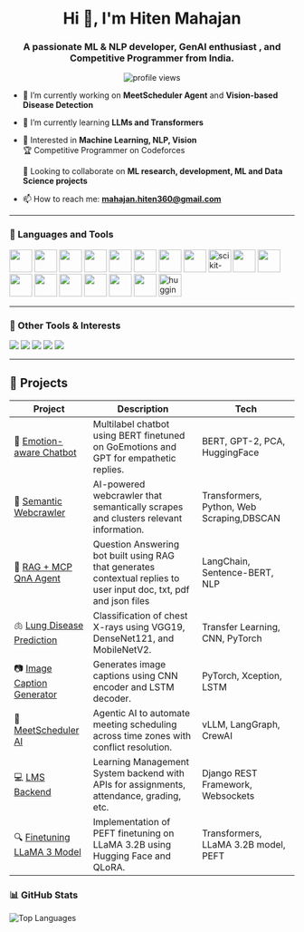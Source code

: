 <h1 align="center">Hi 👋, I'm Hiten Mahajan</h1>
<h3 align="center">A passionate ML & NLP developer, GenAI enthusiast , and Competitive Programmer from India.</h3>

<p align="center">
  <img src="https://komarev.com/ghpvc/?username=hiten016&label=Profile%20views&color=0e75b6&style=flat" alt="profile views" />
</p>

- 🔭 I’m currently working on **MeetScheduler Agent** and **Vision-based Disease Detection**

- 🌱 I’m currently learning **LLMs and Transformers**

- 💬 Interested in **Machine Learning, NLP, Vision**  
  🏆 Competitive Programmer on Codeforces <br>
  
  🤝 Looking to collaborate on **ML research, development, ML and Data Science projects**

- 📫 How to reach me: **mahajan.hiten360@gmail.com**

---

### 🚀 Languages and Tools

<p align="left">
  <!-- Programming Languages -->
  <img src="https://cdn.jsdelivr.net/gh/devicons/devicon/icons/python/python-original.svg" width="40" height="40"/>
  <img src="https://cdn.jsdelivr.net/gh/devicons/devicon/icons/c/c-original.svg" width="40" height="40"/>
  <img src="https://cdn.jsdelivr.net/gh/devicons/devicon/icons/cplusplus/cplusplus-original.svg" width="40" height="40"/>
  <img src="https://cdn.jsdelivr.net/gh/devicons/devicon/icons/matlab/matlab-original.svg" width="40" height="40"/>

  <!-- Libraries & Frameworks -->
  <img src="https://cdn.jsdelivr.net/gh/devicons/devicon/icons/numpy/numpy-original.svg" width="40" height="40"/>
  <img src="https://cdn.jsdelivr.net/gh/devicons/devicon/icons/pandas/pandas-original.svg" width="40" height="40"/>
  <img src="https://cdn.jsdelivr.net/gh/devicons/devicon/icons/pytorch/pytorch-original.svg" width="40" height="40"/>
  <img src="https://cdn.jsdelivr.net/gh/devicons/devicon/icons/keras/keras-original.svg" width="40" height="40"/>
  <img src="https://upload.wikimedia.org/wikipedia/commons/0/05/Scikit_learn_logo_small.svg" width="40" height="40" alt="scikit-learn"/>
  <img src="https://cdn.jsdelivr.net/gh/devicons/devicon/icons/opencv/opencv-original.svg" width="40" height="40"/>

  <!-- Web Development -->
  <img src="https://cdn.jsdelivr.net/gh/devicons/devicon/icons/react/react-original.svg" width="40" height="40"/>
  <img src="https://cdn.jsdelivr.net/gh/devicons/devicon/icons/fastapi/fastapi-original.svg" width="40" height="40"/>
  <img src="https://cdn.jsdelivr.net/gh/devicons/devicon/icons/django/django-plain.svg" width="40" height="40"/>

  <!-- Tools & Platforms -->
  <img src="https://cdn.jsdelivr.net/gh/devicons/devicon/icons/linux/linux-original.svg" width="40" height="40"/>
  <img src="https://cdn.jsdelivr.net/gh/devicons/devicon/icons/git/git-original.svg" width="40" height="40"/>
  <img src="https://cdn.jsdelivr.net/gh/devicons/devicon/icons/github/github-original.svg" width="40" height="40"/>
  <img src="https://cdn.jsdelivr.net/gh/devicons/devicon/icons/figma/figma-original.svg" width="40" height="40"/>
  <img src="https://huggingface.co/front/assets/huggingface_logo-noborder.svg" width="40" height="40" alt="huggingface"/>
</p>

---

### 🧩 Other Tools & Interests

<p>
  <img src="https://img.shields.io/badge/LangChain-0052CC?style=flat&logo=databricks&logoColor=white" />
  <img src="https://img.shields.io/badge/Ollama-000000?style=flat&logo=OpenAI&logoColor=white" />
  <img src="https://img.shields.io/badge/vLLM-0A66C2?style=flat&logo=python&logoColor=white" />
  <img src="https://img.shields.io/badge/BeautifulSoup-4B8BBE?style=flat&logo=beautifulsoup&logoColor=white" />
  <img src="https://img.shields.io/badge/LLMs-FF6F00?style=flat&logo=openai&logoColor=white" />
</p>

---
## 🚀 Projects

| Project | Description | Tech |
|--------|-------------|------|
| 🧠 [Emotion-aware Chatbot](https://github.com/hiten016/Emotionaware-Chatbot) | Multilabel chatbot using BERT finetuned on GoEmotions and GPT for empathetic replies. | BERT, GPT-2, PCA, HuggingFace |
| 🔎 [Semantic Webcrawler](https://github.com/hiten016/Semantic-Webcrawler) | AI-powered webcrawler that semantically scrapes and clusters relevant information. | Transformers, Python, Web Scraping,DBSCAN |
| 📄 [RAG + MCP QnA Agent](https://github.com/hiten016/RAG_MCP) |  Question Answering bot built using RAG that generates contextual replies to user input doc, txt, pdf and json files  | LangChain, Sentence-BERT, NLP |
| 🫁 [Lung Disease Prediction](https://github.com/hiten016/Lung-Disease-Prediction) | Classification of chest X-rays using VGG19, DenseNet121, and MobileNetV2. | Transfer Learning, CNN, PyTorch |
| 📷 [Image Caption Generator](https://github.com/hiten016/Image-Caption-Generator) | Generates image captions using CNN encoder and LSTM decoder. | PyTorch, Xception, LSTM |
| 📅 [MeetScheduler AI](https://github.com/hiten016/MeetScheduler) | Agentic AI to automate meeting scheduling across time zones with conflict resolution. | vLLM, LangGraph, CrewAI |
| 💻 [LMS Backend](https://github.com/hiten016/LMS) | Learning Management System backend with APIs for assignments, attendance, grading, etc. | Django REST Framework, Websockets |
| 🔍 [Finetuning LLaMA 3 Model ](https://github.com/hiten016/Finetuning-LLAMA3.2-3B) | Implementation of PEFT finetuning on LLaMA 3.2B using Hugging Face and QLoRA. | Transformers, LLaMA 3.2B model, PEFT |


### 📊 GitHub Stats

<p align="left">
  <img src="https://github-readme-stats.vercel.app/api/top-langs/?username=hiten016&layout=compact&theme=dracula" alt="Top Languages" />
</p>
